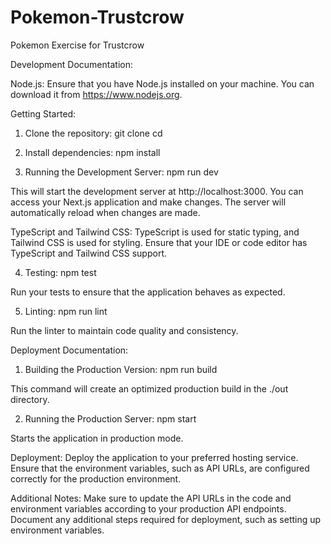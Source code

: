 # Pokemon-Trustcrow

Pokemon Exercise for Trustcrow

Development Documentation:

Node.js: Ensure that you have Node.js installed on your machine. You can download it from https://www.nodejs.org.

Getting Started:

1. Clone the repository:
   git clone <repository-url>
   cd <repository-directory>

2. Install dependencies:
   npm install

3. Running the Development Server:
   npm run dev

This will start the development server at http://localhost:3000. You can access your Next.js application and make changes. The server will automatically reload when changes are made.

TypeScript and Tailwind CSS:
TypeScript is used for static typing, and Tailwind CSS is used for styling. Ensure that your IDE or code editor has TypeScript and Tailwind CSS support.

4. Testing:
   npm test

Run your tests to ensure that the application behaves as expected.

5. Linting:
   npm run lint

Run the linter to maintain code quality and consistency.

Deployment Documentation:

1. Building the Production Version:
   npm run build

This command will create an optimized production build in the ./out directory.

2. Running the Production Server:
   npm start

Starts the application in production mode.

Deployment:
Deploy the application to your preferred hosting service. Ensure that the environment variables, such as API URLs, are configured correctly for the production environment.

Additional Notes:
Make sure to update the API URLs in the code and environment variables according to your production API endpoints.
Document any additional steps required for deployment, such as setting up environment variables.
